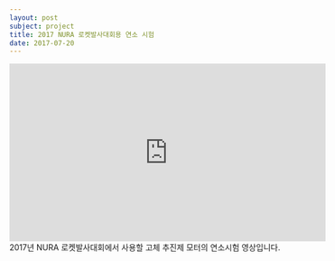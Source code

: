 ```yaml
---
layout: post
subject: project
title: 2017 NURA 로켓발사대회용 연소 시험 
date: 2017-07-20
---
```

<iframe width="560" height="315" src="https://www.youtube.com/embed/l4arrs-fbS4" frameborder="0" allowfullscreen></iframe>
2017년 NURA 로켓발사대회에서 사용할 고체 추진제 모터의 연소시험 영상입니다.
